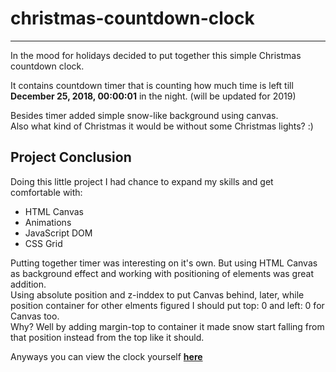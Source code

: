 # christmas-countdown-clock
---

In the mood for holidays decided to put together this simple Christmas countdown clock.

It contains countdown timer that is counting how much time is left till <br>
**December 25, 2018, 00:00:01** in the night. (will be updated for 2019)

Besides timer added simple snow-like background using canvas. <br>
Also what kind of Christmas it would be without some Christmas lights? :)


## Project Conclusion

Doing this little project I had chance to expand my skills and get comfortable with:  
* HTML Canvas  
* Animations
* JavaScript DOM
* CSS Grid  

Putting together timer was interesting on it's own. But using HTML Canvas as background effect and working with positioning of elements was great addition.  
Using absolute position and z-inddex to put Canvas behind, later, while position container for other elments figured I should put top: 0 and left: 0 for Canvas too.  
Why? Well by adding margin-top to container it made snow start falling from that position instead from the top like it should.

Anyways you can view the clock yourself **[here](https://nlesko.github.io/projects/christmas-countdown-clock/)**